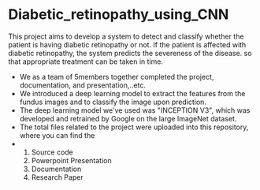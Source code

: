 # Diabetic_retinopathy_using_CNN
This project aims to develop a system to detect and classify whether the patient is having diabetic retinopathy or not. If the patient is affected with diabetic retinopathy, the system predicts the severeness of the disease. so that appropriate treatment can be taken in time.
- We as a team of 5members together completed the project, documentation, and presentation,..etc.
- We introduced a deep learning model to extract the features from the fundus images and to classify the image upon prediction.
- The deep learning model we've used was "INCEPTION V3", which was developed and retrained by Google on the large ImageNet dataset.
- The total files related to the project were uploaded into this repository, where you can find the
-  1. Source code
   2. Powerpoint Presentation
   3. Documentation
   4. Research Paper
